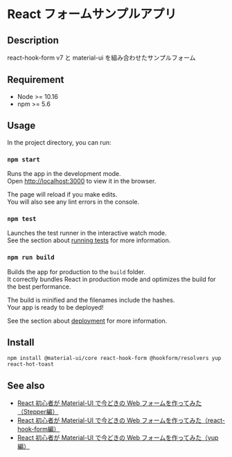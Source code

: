 React フォームサンプルアプリ
====

## Description

react-hook-form v7 と material-ui を組み合わせたサンプルフォーム

## Requirement

- Node >= 10.16
- npm >= 5.6

## Usage

In the project directory, you can run:

### `npm start`

Runs the app in the development mode.\
Open [http://localhost:3000](http://localhost:3000) to view it in the browser.

The page will reload if you make edits.\
You will also see any lint errors in the console.

### `npm test`

Launches the test runner in the interactive watch mode.\
See the section about [running tests](https://facebook.github.io/create-react-app/docs/running-tests) for more information.

### `npm run build`

Builds the app for production to the `build` folder.\
It correctly bundles React in production mode and optimizes the build for the best performance.

The build is minified and the filenames include the hashes.\
Your app is ready to be deployed!

See the section about [deployment](https://facebook.github.io/create-react-app/docs/deployment) for more information.

## Install

`npm install @material-ui/core react-hook-form @hookform/resolvers yup react-hot-toast`

## See also

- [React 初心者が Material-UI で今どきの Web フォームを作ってみた（Stepper編）](https://dev.classmethod.jp/articles/react-beginners-tried-to-create-a-modern-web-form-with-material-ui-stepper/)
- [React 初心者が Material-UI で今どきの Web フォームを作ってみた（react-hook-form編）](https://dev.classmethod.jp/articles/react-beginners-tried-to-create-a-modern-web-form-with-material-ui-and-react-hook-form/)
- [React 初心者が Material-UI で今どきの Web フォームを作ってみた（yup編）](https://dev.classmethod.jp/articles/react-beginners-tried-to-create-a-modern-web-form-with-material-ui-and-yup/)
